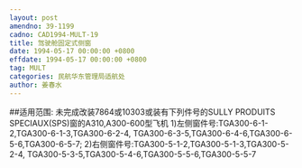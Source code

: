```yaml
---
layout: post
amendno: 39-1199
cadno: CAD1994-MULT-19
title: 驾驶舱固定式侧窗
date: 1994-05-17 00:00:00 +0800
effdate: 1994-05-17 00:00:00 +0800
tag: MULT
categories: 民航华东管理局适航处
author: 姜春水
---
```


##适用范围:
未完成改装7864或10303或装有下列件号的SULLY PRODUITS SPECIAUX(SPS)窗的A310,A300-600型飞机
1)左侧窗件号:TGA300-6-1-2,TGA300-6-1-3,TGA300-6-2-4, TGA300-6-3-5,TGA300-6-4-6,TGA300-6-5-6,TGA300-6-5-7;
2)右侧窗件号:TGA300-5-1-2,TGA300-5-1-3,TGA300-5-2-4, TGA300-5-3-5,TGA300-5-4-6,TGA300-5-5-6,TGA300-5-5-7

